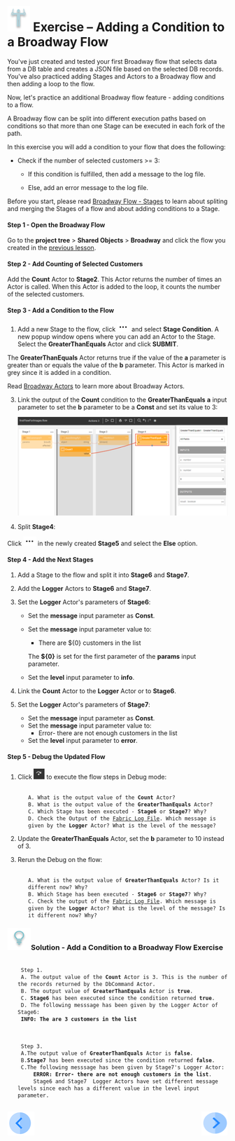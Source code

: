 # ![](/academy/images/Exercise.png) Exercise – Adding a Condition to a Broadway Flow 

You've just created and tested your first Broadway flow that selects data from a DB table and creates a JSON file based on the selected DB records. You've also practiced adding Stages and Actors to a Broadway flow and then adding a loop to the flow. 

Now, let's practice an additional Broadway flow feature - adding conditions to a flow. 

A Broadway flow can be split into different execution paths based on conditions so that more than one Stage can be executed in each fork of the path.

In this exercise you will add a condition to your flow that does the following:

- Check if the number of selected customers >= 3:  

  - If this condition is fulfilled, then add a message to the log file.

  - Else, add an error message to the log file.

    

Before you start, please read [Broadway Flow - Stages](/articles/99_Broadway/19_broadway_flow_stages.md) to learn about spliting and merging the Stages of a flow and about adding conditions to a Stage. 

#### Step 1 - Open the Broadway Flow

Go to the **project tree** > **Shared Objects** > **Broadway** and click the flow you created in the [previous lesson](/academy/Training_Level_1/99_Broadway/05_create_broadway_flow.md).


#### Step 2 - Add Counting of Selected Customers

Add the **Count** Actor to **Stage2**. This Actor returns the number of times an Actor is called. When this Actor is added to the loop, it counts the number of the selected customers.

#### Step 3 - Add a Condition to the Flow

1. Add a new Stage to the flow, click ![three dots](/academy/Training_Level_1/99_Broadway/images/three_dots_icon.png) and select **Stage Condition**. A new popup window opens where you can add an Actor to the Stage. Select the **GreaterThanEquals** Actor and click  **SUBMIT**. 

The **GreaterThanEquals** Actor returns true if the value of the **a** parameter is greater than or equals the value of the **b** parameter. This Actor is marked in grey since it is added in a condition.

   Read [Broadway Actors](/articles/99_Broadway/03_broadway_actor.md) to learn more about Broadway Actors.

3. Link the output of the **Count** condition to the **GreaterThanEquals** **a** input parameter to set the **b** parameter to be a **Const** and set its value to 3:

   ![image](/academy/Training_Level_1/99_Broadway/images/MyFirstFlow_GreaterThanEqual_Actor.png)

   

4. Split **Stage4**:

  Click ![three dots](/academy/Training_Level_1/99_Broadway/images/three_dots_icon.png) in the newly created **Stage5** and select the **Else** option.

#### Step 4 - Add the Next Stages

1. Add a Stage to the flow and split it into **Stage6** and **Stage7**.

2. Add the **Logger** Actors to **Stage6** and **Stage7**.

3. Set the **Logger** Actor's parameters of **Stage6**:

   - Set the **message** input parameter as **Const**.

   - Set the **message** input parameter value to:

     - There are ${0} customers in the list 

     The **${0}** is set for the first parameter of the **params** input parameter.

   - Set the **level** input parameter to **info**.

4. Link the **Count** Actor to the **Logger** Actor or to **Stage6**.

5. Set the **Logger** Actor's parameters of **Stage7**:

   - Set the **message** input parameter as **Const**.
   - Set the **message** input parameter value to:
     - Error- there are not enough customers in the list
   - Set the **level** input parameter to **error**.

#### Step 5 - Debug the Updated Flow

1. Click ![Debug Step](/academy/Training_Level_1/99_Broadway/images/debug_step_icon.png) to execute the flow steps in Debug mode:

   <ul>
   <pre><code>
   A. What is the output value of the <strong>Count</strong> Actor? 
   B. What is the output value of the <strong>GreaterThanEquals</strong> Actor? 
   C. Which Stage has been executed - <strong>Stage6</strong> or <strong>Stage7</strong>? Why?
   D. Check the Output of the <a href="/articles/13_LUDB_viewer_and_studio_debug_capabilities/02_fabric_studio_log_files.md">Fabric Log File</a>. Which message is given by the <strong>Logger</strong> Actor? What is the level of the message? 
   </code></pre>
   </ul>

2. Update the **GreaterThanEquals** Actor, set the **b** parameter to 10 instead of 3.

3. Rerun the Debug on the flow: 

   <ul>
   <pre><code>
   A. What is the output value of <strong>GreaterThanEquals</strong> Actor? Is it different now? Why? 
   B. Which Stage has been executed - <strong>Stage6</strong> or <strong>Stage7</strong>? Why?
   C. Check the output of the <a href="/articles/13_LUDB_viewer_and_studio_debug_capabilities/02_fabric_studio_log_files.md">Fabric Log File</a>. Which message is given by the <strong>Logger</strong> Actor? What is the level of the message? Is it different now? Why? 
   </code></pre>
   </ul>



### ![](/academy/images/Solution.png)Solution - Add a Condition to a Broadway Flow Exercise 

 <ul>
 <pre><code> 
 Step 1.
 A. The output value of the <strong>Count</strong> Actor is 3. This is the number of the records returned by the <strong></strong>DbCommand</strong> Actor.
 B. The output value of <strong>GreaterThanEquals</strong> Actor is <strong>true</strong>.
 C. <strong>Stage6</strong> has been executed since the condition returned <strong>true</strong>.
 D. The following messsage has been given by the Logger Actor of Stage6: 
 <strong>INFO: The are 3 customers in the list</strong>
 </code></pre>
 </ul>

<ul>
<pre><code>
 Step 3.
 A.The output value of <strong>GreaterThanEquals</strong> Actor is <strong>false</strong>.
 B.<strong>Stage7</strong> has been executed since the condition returned <strong>false</strong>.
 C.The following messsage has been given by Stage7's Logger Actor: 
     <strong>ERROR: Error- there are not enough customers in the list</strong>. 
     Stage6 and Stage7  Logger Actors have set different message levels since each has a different value in the level input parameter.
 </code></pre>
 </ul>



[![Previous](/articles/images/Previous.png)](/academy/Training_Level_1/99_Broadway/06_broadway_flow_adding_loops_and_conditions.md)[<img align="right" width="60" height="54" src="/articles/images/Next.png">]()
